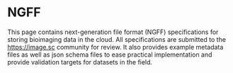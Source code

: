 # NGFF

This page contains next-generation file format (NGFF) specifications for storing bioimaging data in the cloud. All specifications are submitted to the https://image.sc community for review. It also provides example metadata files as well as json schema files to ease practical implementation and provide validation targets for datasets in the field.